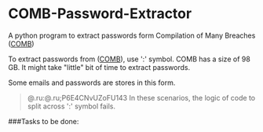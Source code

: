 # COMB-Password-Extractor
A python program to extract passwords form Compilation of Many Breaches ([COMB](https://github.com/samokosik/COMB/blob/main/README.md))

To extract passwords from ([COMB](https://github.com/samokosik/COMB/blob/main/README.md)), use ':' symbol.
COMB has a size of 98 GB. It might take "little" bit of time to extract passwords. 
 
 Some emails and passwords are stores in this form.
> <abc>@<xyz>.ru:<abc>@<xyz>.ru;P6E4CNvUZoFU143
In these scenarios, the logic of code to split across ':' symbol fails.

###Tasks to be done: 
